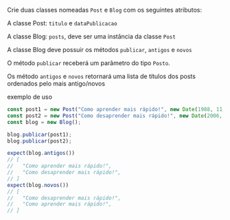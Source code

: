 Crie duas classes nomeadas `Post` e `Blog` com os seguintes atributos:

A classe Post: `titulo` e `dataPublicacao`

A classe Blog: `posts`, deve ser uma instância da classe `Post`

A classe Blog deve possuir os métodos `publicar`, `antigos` e `novos`

O método `publicar` receberá um parâmetro do tipo `Posto`.

Os método `antigos` e `novos` retornará uma lista de títulos dos posts ordenados pelo mais antigo/novos

exemplo de uso

```js
const post1 = new Post("Como aprender mais rápido!", new Date(1988, 11, 24));
const post2 = new Post("Como desaprender mais rápido!", new Date(2006, 1, 4));
const blog = new Blog();

blog.publicar(post1);
blog.publicar(post2);

expect(blog.antigos())
// [
//   "Como aprender mais rápido!",
//   "Como desaprender mais rápido!",
// ]
expect(blog.novos())
// [
//   "Como desaprender mais rápido!",
//   "Como aprender mais rápido!",
// ]
```
